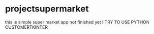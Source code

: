 # projectsupermarket
this is simple super market app not finished yet
I TRY TO USE PYTHON CUSTOMERTKINTER   
